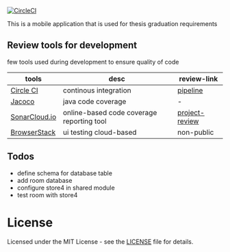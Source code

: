 
[![CircleCI](https://circleci.com/gh/circleci/circleci-docs.svg?style=svg&circle-token=1968f1d0945ea1079dba54e88a2bd3037d31985e)](https://circleci.com/gh/daya-pangestu/tugas-akhir)

This is a mobile application that is used for thesis graduation requirements

## Review tools for development
few tools used during development to ensure quality of code 

|tools|desc|review-link|
|----|----|----|
| [Circle CI](https://circleci.com) | continous integration | [pipeline](https://circleci.com/gh/daya-pangestu/tugas-akhir)  |
| [Jacoco](https://www.eclemma.org/jacoco/) | java code coverage | - |
| [SonarCloud.io](https://sonarcloud.io) |online-based code coverage reporting tool |[project-review](https://sonarcloud.io/organizations/taha-tugas-akhir-haha/projects) |
| [BrowserStack](https://browserstack.com) |ui testing cloud-based | non-public|




## Todos

 - define schema for database table
 - add room database
 - configure store4 in shared module
 - test room with store4




# License

Licensed under the MIT License - see the [LICENSE](LICENSE) file for details.
